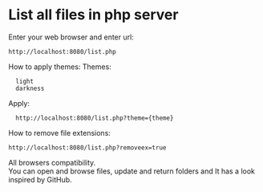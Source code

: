 # List all files in php server

Enter your web browser and enter url:

    http://localhost:8080/list.php
    
How to apply themes:
  Themes:
      
      light
      darkness
      
  Apply:
  
      http://localhost:8080/list.php?theme={theme}
      
How to remove file extensions:

    http://localhost:8080/list.php?removeex=true

All browsers compatibility.  
You can open and browse files, update and return folders and
It has a look inspired by GitHub.
